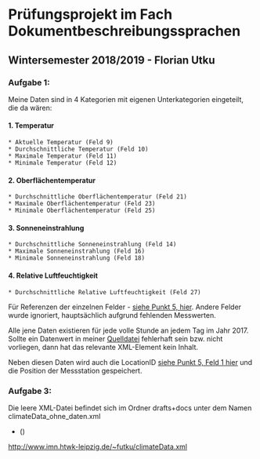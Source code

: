 # Prüfungsprojekt im Fach Dokumentbeschreibungssprachen
## Wintersemester 2018/2019 - Florian Utku


### Aufgabe 1:
Meine Daten sind in 4 Kategorien mit eigenen Unterkategorien eingeteilt, die da wären:
  #### 1. Temperatur
    * Aktuelle Temperatur (Feld 9)
    * Durchschnittliche Temperatur (Feld 10)
    * Maximale Temperatur (Feld 11)
    * Minimale Temperatur (Feld 12)
  #### 2. Oberflächentemperatur
    * Durchschnittliche Oberflächentemperatur (Feld 21)
    * Maximale Oberflächentemperatur (Feld 23)
    * Minimale Oberflächentemperatur (Feld 25)
  #### 3. Sonneneinstrahlung
    * Durchschnittliche Sonneneinstrahlung (Feld 14)
    * Maximale Sonneneinstrahlung (Feld 16)
    * Minimale Sonneneinstrahlung (Feld 18)
  #### 4. Relative Luftfeuchtigkeit
    * Durchschnittliche Relative Luftfeuchtigkeit (Feld 27)

Für Referenzen der einzelnen Felder - [siehe Punkt 5, hier](ftp://ftp.ncdc.noaa.gov/pub/data/uscrn/products/hourly02/README.txt "Readme der Klimadaten"). Andere Felder wurde ignoriert, hauptsächlich aufgrund fehlenden Messwerten.

Alle jene Daten existieren für jede volle Stunde an jedem Tag im Jahr 2017. Sollte ein Datenwert in meiner [Quelldatei](ftp://ftp.ncdc.noaa.gov/pub/data/uscrn/products/hourly02/2017/CRNH0203-2017-CO_Dinosaur_2_E.txt "Klimadaten von Dinosaur") fehlerhaft sein bzw. nicht vorliegen, dann hat das relevante XML-Element kein Inhalt.

Neben diesen Daten wird auch die LocationID [siehe Punkt 5, Feld 1 hier](ftp://ftp.ncdc.noaa.gov/pub/data/uscrn/products/hourly02/README.txt "Readme der Klimadaten") und die Position der Messstation gespeichert.

### Aufgabe 3:
Die leere XML-Datei befindet sich im Ordner drafts+docs unter dem Namen climateData_ohne_daten.xml
* ()








http://www.imn.htwk-leipzig.de/~futku/climateData.xml
